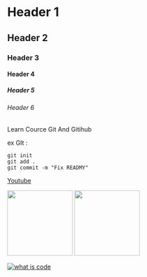 # Header 1
## Header 2
### Header 3
#### Header 4
##### Header 5
###### Header 6


Learn Cource Git And Gitihub


ex GIt :

```
git init
git add .
git commit -m "Fix READMY"
```

[Youtube](https://www.youtube.com/)

<div>
  <img src="https://github.com/Ahmed-Hash-Developer/project-two/assets/146444717/9b48bf58-229e-491f-a6f4-e622c10f0b73" width="150">
  <img src="https://github.com/Ahmed-Hash-Developer/project-two/assets/146444717/9b48bf58-229e-491f-a6f4-e622c10f0b73" width="150">
</div>


[![what is code](https://github.com/Ahmed-Hash-Developer/project-two/assets/146444717/9b48bf58-229e-491f-a6f4-e622c10f0b73)]([https://www.youtube.com/watch?v=G74xiyRELNY](https://www.youtube.com/watch?v=G74xiyRELNY)https://www.youtube.com/watch?v=G74xiyRELNY)
